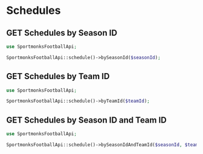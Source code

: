 # Schedules

## GET Schedules by Season ID

```php
use SportmonksFootballApi;

SportmonksFootballApi::schedule()->bySeasonId($seasonId);
```

## GET Schedules by Team ID

```php
use SportmonksFootballApi;

SportmonksFootballApi::schedule()->byTeamId($teamId);
```

## GET Schedules by Season ID and Team ID

```php
use SportmonksFootballApi;

SportmonksFootballApi::schedule()->bySeasonIdAndTeamId($seasonId, $teamId);
```
